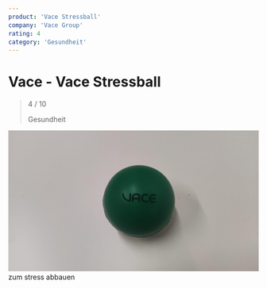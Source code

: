 ```yaml
---
product: 'Vace Stressball'
company: 'Vace Group'
rating: 4
category: 'Gesundheit'
---
```


# Vace - Vace Stressball
>
> 4 / 10
>
> Gesundheit

![Vace Stressball](./assets/vace-vace-stressball-3b373fa4-8039-4bdd-856f-abf2789cf793.jpg)
zum stress abbauen
